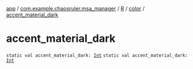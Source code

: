 [app](../../../index.md) / [com.example.chaosruler.msa_manager](../../index.md) / [R](../index.md) / [color](index.md) / [accent_material_dark](.)

# accent_material_dark

`static val accent_material_dark: `[`Int`](https://kotlinlang.org/api/latest/jvm/stdlib/kotlin/-int/index.html)
`static val accent_material_dark: `[`Int`](https://kotlinlang.org/api/latest/jvm/stdlib/kotlin/-int/index.html)